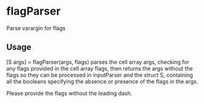 # flagParser

Parse varargin for flags

## Usage

[S args] = flagParser(args, flags) parses the cell array args, checking for any flags provided in the cell array flags, then returns the args without the flags so they can be processed in inputParser and the struct S, containing all the booleans specifying the absence or presence of the flags in the args.

Please provide the flags without the leading dash.